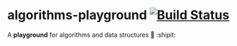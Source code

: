 # algorithms-playground [![Build Status](https://travis-ci.com/aconsuegra/algorithms-playground.svg?branch=master)](https://travis-ci.com/aconsuegra/algorithms-playground)
A **playground** for algorithms and data structures 👀 :shipit:
